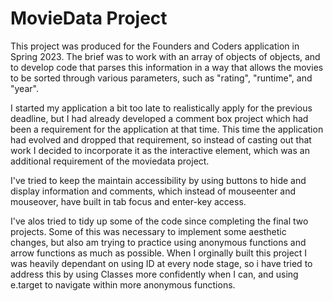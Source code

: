 
# MovieData Project
This project was produced for the Founders and Coders application in Spring 2023. The brief was to work with an array of objects of objects, and to develop code that parses this information in a way that allows the movies to be sorted through various parameters, such as "rating", "runtime", and "year".

I started my application a bit too late to realistically apply for the previous deadline, but I had already developed a comment box project which had been a requirement for the application at that time. This time the application had evolved and dropped that requirement, so instead of casting out that work I decided to incorporate it as the interactive element, which was an additional requirement of the moviedata project. 

I've tried to keep the maintain accessibility by using buttons to hide and display information and comments, which instead of mouseenter and mouseover, have built in tab focus and enter-key access. 

I've alos tried to tidy up some of the code since completing the final two projects. Some of this was necessary to implement some aesthetic changes, but also am trying to practice using anonymous functions and arrow functions as much as possible. When I orginally built this project I was heavily dependant on using ID at every node stage, so i have tried to  address this by using Classes more confidently when I can, and using e.target to navigate within more anonymous functions. 